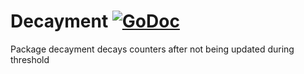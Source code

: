 # Decayment [![GoDoc](https://godoc.org/github.com/glaslos/decayment?status.svg)](https://godoc.org/github.com/glaslos/decayment)
Package decayment decays counters after not being updated during threshold

